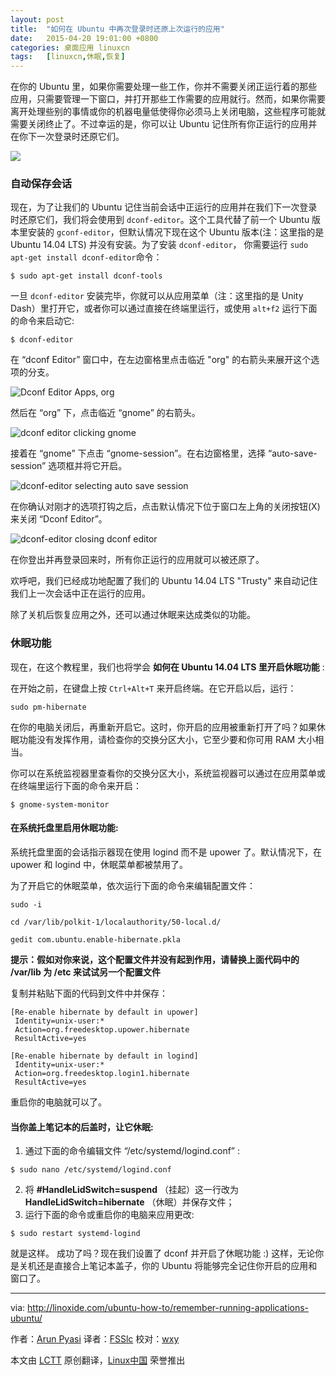 ```yaml
---
layout: post
title:	"如何在 Ubuntu 中再次登录时还原上次运行的应用"
date:	2015-04-20 19:01:00 +0800 
categories:	桌面应用 linuxcn 
tags:	[linuxcn,休眠,恢复]
---
```



在你的 Ubuntu 里，如果你需要处理一些工作，你并不需要关闭正运行着的那些应用，只需要管理一下窗口，并打开那些工作需要的应用就行。然而，如果你需要离开处理些别的事情或你的机器电量低使得你必须马上关闭电脑，这些程序可能就需要关闭终止了。不过幸运的是，你可以让 Ubuntu 记住所有你正运行的应用并在你下一次登录时还原它们。


![](/Asserts/Images//attachment/album/201504/20/160603toj0pm722q7ag72a.png)


### 自动保存会话


现在，为了让我们的 Ubuntu 记住当前会话中正运行的应用并在我们下一次登录时还原它们，我们将会使用到 `dconf-editor`。这个工具代替了前一个 Ubuntu 版本里安装的 `gconf-editor`，但默认情况下现在这个 Ubuntu 版本(注：这里指的是 Ubuntu 14.04 LTS) 并没有安装。为了安装 `dconf-editor`， 你需要运行 `sudo apt-get install dconf-editor`命令：



```
$ sudo apt-get install dconf-tools

```

一旦 `dconf-editor` 安装完毕，你就可以从应用菜单（注：这里指的是 Unity Dash）里打开它，或者你可以通过直接在终端里运行，或使用 `alt+f2` 运行下面的命令来启动它:



```
$ dconf-editor

```

在 “dconf Editor” 窗口中，在左边窗格里点击临近 "org" 的右箭头来展开这个选项的分支。


![Dconf Editor Apps, org](/Asserts/Images//attachment/album/201504/20/160605vu4kr5kkhru305uk.png)


然后在 “org” 下，点击临近 “gnome” 的右箭头。


![dconf editor clicking gnome](/Asserts/Images//attachment/album/201504/20/160606lzrrfrarfws6gcrd.png)


接着在 “gnome” 下点击 “gnome-session”。在右边窗格里，选择 “auto-save-session” 选项框并将它开启。


![dconf-editor selecting auto save session](/Asserts/Images//attachment/album/201504/20/160607x5lzd5o56ydaracg.png)


在你确认对刚才的选项打钩之后，点击默认情况下位于窗口左上角的关闭按钮(X)来关闭 “Dconf Editor”。


![dconf-editor closing dconf editor](/Asserts/Images//attachment/album/201504/20/160607s64e89pp44euz44d.png)


在你登出并再登录回来时，所有你正运行的应用就可以被还原了。


欢呼吧，我们已经成功地配置了我们的 Ubuntu 14.04 LTS "Trusty" 来自动记住我们上一次会话中正在运行的应用。


除了关机后恢复应用之外，还可以通过休眠来达成类似的功能。


### 休眠功能


现在，在这个教程里，我们也将学会 **如何在 Ubuntu 14.04 LTS 里开启休眠功能** :


在开始之前，在键盘上按 `Ctrl+Alt+T` 来开启终端。在它开启以后，运行：



```
sudo pm-hibernate

```

在你的电脑关闭后，再重新开启它。这时，你开启的应用被重新打开了吗？如果休眠功能没有发挥作用，请检查你的交换分区大小，它至少要和你可用 RAM 大小相当。


你可以在系统监视器里查看你的交换分区大小，系统监视器可以通过在应用菜单或在终端里运行下面的命令来开启：



```
$ gnome-system-monitor

```

#### 在系统托盘里启用休眠功能:


系统托盘里面的会话指示器现在使用 logind 而不是 upower 了。默认情况下，在 upower 和 logind 中，休眠菜单都被禁用了。


为了开启它的休眠菜单，依次运行下面的命令来编辑配置文件：



```
sudo -i

cd /var/lib/polkit-1/localauthority/50-local.d/

gedit com.ubuntu.enable-hibernate.pkla

```

**提示：假如对你来说，这个配置文件并没有起到作用，请替换上面代码中的 /var/lib 为 /etc 来试试另一个配置文件**


复制并粘贴下面的代码到文件中并保存：



```
[Re-enable hibernate by default in upower]
 Identity=unix-user:*
 Action=org.freedesktop.upower.hibernate
 ResultActive=yes

[Re-enable hibernate by default in logind]
 Identity=unix-user:*
 Action=org.freedesktop.login1.hibernate
 ResultActive=yes

```

重启你的电脑就可以了。


#### 当你盖上笔记本的后盖时，让它休眠:


1. 通过下面的命令编辑文件 “/etc/systemd/logind.conf” :  


```
$ sudo nano /etc/systemd/logind.conf
```
2. 将 **#HandleLidSwitch=suspend** （挂起）这一行改为 **HandleLidSwitch=hibernate** （休眠）并保存文件；
3. 运行下面的命令或重启你的电脑来应用更改:  


```
$ sudo restart systemd-logind
```


就是这样。 成功了吗？现在我们设置了 dconf 并开启了休眠功能 :) 这样，无论你是关机还是直接合上笔记本盖子，你的 Ubuntu 将能够完全记住你开启的应用和窗口了。




---


via: <http://linoxide.com/ubuntu-how-to/remember-running-applications-ubuntu/>


作者：[Arun Pyasi](http://linoxide.com/author/arunp/) 译者：[FSSlc](https://github.com/FSSlc) 校对：[wxy](https://github.com/wxy)


本文由 [LCTT](https://github.com/LCTT/TranslateProject) 原创翻译，[Linux中国](http://linux.cn/) 荣誉推出
